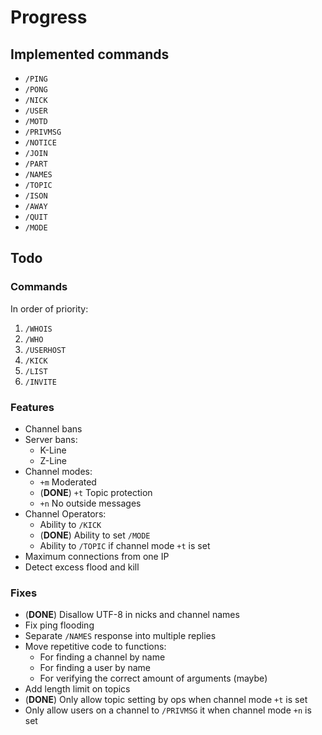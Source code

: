 Progress
========

Implemented commands
--------------------

 * `/PING`
 * `/PONG`
 * `/NICK`
 * `/USER`
 * `/MOTD`
 * `/PRIVMSG`
 * `/NOTICE`
 * `/JOIN`
 * `/PART`
 * `/NAMES`
 * `/TOPIC`
 * `/ISON`
 * `/AWAY`
 * `/QUIT`
 * `/MODE`

Todo
----

### Commands

In order of priority:

1. `/WHOIS`
2. `/WHO`
3. `/USERHOST`
4. `/KICK`
5. `/LIST`
6. `/INVITE`

### Features

 * Channel bans
 * Server bans:
   * K-Line
   * Z-Line
 * Channel modes:
   * `+m` Moderated
   * (__DONE__) `+t` Topic protection
   * `+n` No outside messages
 * Channel Operators:
   * Ability to `/KICK`
   * (__DONE__) Ability to set `/MODE`
   * Ability to `/TOPIC` if channel mode `+t` is set
 * Maximum connections from one IP
 * Detect excess flood and kill

### Fixes

 * (__DONE__) Disallow UTF-8 in nicks and channel names
 * Fix ping flooding
 * Separate `/NAMES` response into multiple replies
 * Move repetitive code to functions:
   * For finding a channel by name
   * For finding a user by name
   * For verifying the correct amount of arguments (maybe)
 * Add length limit on topics
 * (__DONE__) Only allow topic setting by ops when channel mode `+t` is set
 * Only allow users on a channel to `/PRIVMSG` it when channel mode `+n` is set
